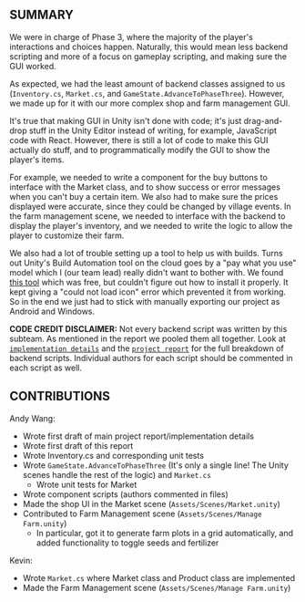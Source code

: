 ## SUMMARY
We were in charge of Phase 3, where the majority of the player's interactions and choices happen. Naturally, this would mean less backend scripting and more of a focus on gameplay scripting, and making sure the GUI worked.

As expected, we had the least amount of backend classes assigned to us (`Inventory.cs`, `Market.cs`, and `GameState.AdvanceToPhaseThree`). However, we made up for it with our more complex shop and farm management GUI.

It's true that making GUI in Unity isn't done with code; it's just drag-and-drop stuff in the Unity Editor instead of writing, for example, JavaScript code with React. However, there is still a lot of code to make this GUI actually do stuff, and to programmatically modify the GUI to show the player's items.

For example, we needed to write a component for the buy buttons to interface with the Market class, and to show success or error messages when you can't buy a certain item. We also had to make sure the prices displayed were accurate, since they could be changed by village events. In the farm management scene, we needed to interface with the backend to display the player's inventory, and we needed to write the logic to allow the player to customize their farm.

We also had a lot of trouble setting up a tool to help us with builds. Turns out Unity's Build Automation tool on the cloud goes by a "pay what you use" model
which I (our team lead) really didn't want to bother with. We found [this tool](https://github.com/superunitybuild/buildtool) which was free, but couldn't figure out how to install it properly. It kept giving a "could not load icon" error which prevented it from working. So in the end we just had to stick with manually exporting our project as Android and Windows.

**CODE CREDIT DISCLAIMER:**
Not every backend script was written by this subteam. As mentioned in the report we pooled them all together. Look at [`implementation details`](implementation%20details.md) and the [`project report`](project%20report.md) for the full breakdown of backend scripts. Individual authors for each script should be commented in each script as well.

## CONTRIBUTIONS
Andy Wang:
- Wrote first draft of main project report/implementation details
- Wrote first draft of this report
- Wrote Inventory.cs and corresponding unit tests
- Wrote `GameState.AdvanceToPhaseThree` (It's only a single line! The Unity scenes handle the rest of the logic) and `Market.cs`
    - Wrote unit tests for Market
- Wrote component scripts (authors commented in files)
- Made the shop UI in the Market scene (`Assets/Scenes/Market.unity`)
- Contributed to Farm Management scene (`Assets/Scenes/Manage Farm.unity`)
    - In particular, got it to generate farm plots in a grid automatically, and added functionality to toggle seeds and fertilizer

Kevin:
- Wrote `Market.cs` where Market class and Product class are implemented
- Made the Farm Management scene (`Assets/Scenes/Manage Farm.unity`)